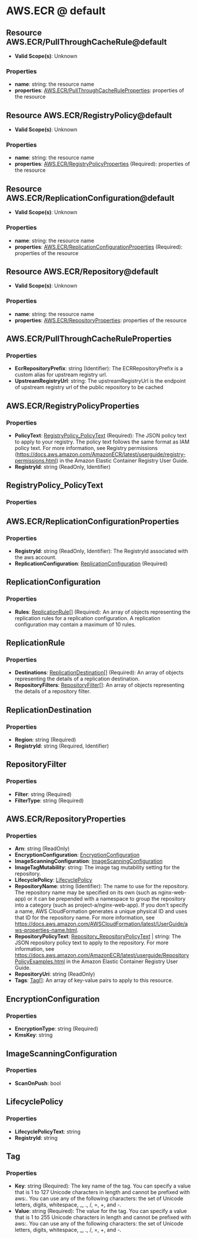 # AWS.ECR @ default

## Resource AWS.ECR/PullThroughCacheRule@default
* **Valid Scope(s)**: Unknown
### Properties
* **name**: string: the resource name
* **properties**: [AWS.ECR/PullThroughCacheRuleProperties](#awsecrpullthroughcacheruleproperties): properties of the resource

## Resource AWS.ECR/RegistryPolicy@default
* **Valid Scope(s)**: Unknown
### Properties
* **name**: string: the resource name
* **properties**: [AWS.ECR/RegistryPolicyProperties](#awsecrregistrypolicyproperties) (Required): properties of the resource

## Resource AWS.ECR/ReplicationConfiguration@default
* **Valid Scope(s)**: Unknown
### Properties
* **name**: string: the resource name
* **properties**: [AWS.ECR/ReplicationConfigurationProperties](#awsecrreplicationconfigurationproperties) (Required): properties of the resource

## Resource AWS.ECR/Repository@default
* **Valid Scope(s)**: Unknown
### Properties
* **name**: string: the resource name
* **properties**: [AWS.ECR/RepositoryProperties](#awsecrrepositoryproperties): properties of the resource

## AWS.ECR/PullThroughCacheRuleProperties
### Properties
* **EcrRepositoryPrefix**: string (Identifier): The ECRRepositoryPrefix is a custom alias for upstream registry url.
* **UpstreamRegistryUrl**: string: The upstreamRegistryUrl is the endpoint of upstream registry url of the public repository to be cached

## AWS.ECR/RegistryPolicyProperties
### Properties
* **PolicyText**: [RegistryPolicy_PolicyText](#registrypolicypolicytext) (Required): The JSON policy text to apply to your registry. The policy text follows the same format as IAM policy text. For more information, see Registry permissions (https://docs.aws.amazon.com/AmazonECR/latest/userguide/registry-permissions.html) in the Amazon Elastic Container Registry User Guide.
* **RegistryId**: string (ReadOnly, Identifier)

## RegistryPolicy_PolicyText
### Properties

## AWS.ECR/ReplicationConfigurationProperties
### Properties
* **RegistryId**: string (ReadOnly, Identifier): The RegistryId associated with the aws account.
* **ReplicationConfiguration**: [ReplicationConfiguration](#replicationconfiguration) (Required)

## ReplicationConfiguration
### Properties
* **Rules**: [ReplicationRule](#replicationrule)[] (Required): An array of objects representing the replication rules for a replication configuration. A replication configuration may contain a maximum of 10 rules.

## ReplicationRule
### Properties
* **Destinations**: [ReplicationDestination](#replicationdestination)[] (Required): An array of objects representing the details of a replication destination.
* **RepositoryFilters**: [RepositoryFilter](#repositoryfilter)[]: An array of objects representing the details of a repository filter.

## ReplicationDestination
### Properties
* **Region**: string (Required)
* **RegistryId**: string (Required, Identifier)

## RepositoryFilter
### Properties
* **Filter**: string (Required)
* **FilterType**: string (Required)

## AWS.ECR/RepositoryProperties
### Properties
* **Arn**: string (ReadOnly)
* **EncryptionConfiguration**: [EncryptionConfiguration](#encryptionconfiguration)
* **ImageScanningConfiguration**: [ImageScanningConfiguration](#imagescanningconfiguration)
* **ImageTagMutability**: string: The image tag mutability setting for the repository.
* **LifecyclePolicy**: [LifecyclePolicy](#lifecyclepolicy)
* **RepositoryName**: string (Identifier): The name to use for the repository. The repository name may be specified on its own (such as nginx-web-app) or it can be prepended with a namespace to group the repository into a category (such as project-a/nginx-web-app). If you don't specify a name, AWS CloudFormation generates a unique physical ID and uses that ID for the repository name. For more information, see https://docs.aws.amazon.com/AWSCloudFormation/latest/UserGuide/aws-properties-name.html.
* **RepositoryPolicyText**: [Repository_RepositoryPolicyText](#repositoryrepositorypolicytext) | string: The JSON repository policy text to apply to the repository. For more information, see https://docs.aws.amazon.com/AmazonECR/latest/userguide/RepositoryPolicyExamples.html in the Amazon Elastic Container Registry User Guide. 
* **RepositoryUri**: string (ReadOnly)
* **Tags**: [Tag](#tag)[]: An array of key-value pairs to apply to this resource.

## EncryptionConfiguration
### Properties
* **EncryptionType**: string (Required)
* **KmsKey**: string

## ImageScanningConfiguration
### Properties
* **ScanOnPush**: bool

## LifecyclePolicy
### Properties
* **LifecyclePolicyText**: string
* **RegistryId**: string

## Tag
### Properties
* **Key**: string (Required): The key name of the tag. You can specify a value that is 1 to 127 Unicode characters in length and cannot be prefixed with aws:. You can use any of the following characters: the set of Unicode letters, digits, whitespace, _, ., /, =, +, and -. 
* **Value**: string (Required): The value for the tag. You can specify a value that is 1 to 255 Unicode characters in length and cannot be prefixed with aws:. You can use any of the following characters: the set of Unicode letters, digits, whitespace, _, ., /, =, +, and -. 

